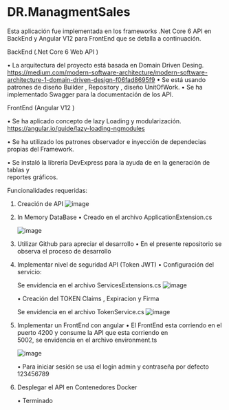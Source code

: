 # DR.ManagmentSales

Esta aplicación fue implementada en los frameworks .Net Core 6 API en BackEnd y Angular V12 para FrontEnd que se detalla a continuación.

BackEnd (.Net Core 6 Web API )

•	La arquitectura del proyecto está basada en Domain Driven Desing.
  https://medium.com/modern-software-architecture/modern-software-architecture-1-domain-driven-design-f06fad8695f9
•	Se está usando patrones de diseño Builder , Repository ,  diseño UnitOfWork.
•	Se ha implementado Swagger para la documentación de los API.

FrontEnd (Angular V12 )

•	Se ha aplicado concepto de lazy Loading y modularización.
  https://angular.io/guide/lazy-loading-ngmodules
  
•	Se ha utilizado los patrones observador  e inyección de dependecias propias del 
  Framework.

•	Se instaló la librería DevExpress para la ayuda de en la generación de tablas y  
  reportes gráficos.


Funcionalidades requeridas:
1.  Creación de API
      ![image](https://user-images.githubusercontent.com/66335401/222520771-61c7e46a-b938-4e42-a97c-532bbdb5bbf8.png)

2. In Memory DataBase
   •  Creado en el archivo ApplicationExtension.cs

      ![image](https://user-images.githubusercontent.com/66335401/222520920-68535502-89dd-4603-92e7-5aea246400ed.png)

3. Utilizar Github para apreciar el desarrollo
    •  En el presente repositorio se observa el proceso de desarrollo

4. Implementar nivel de seguridad API (Token JWT)
   •  Configuración del servicio:

     Se envidencia en el archivo  ServicesExtensions.cs
     ![image](https://user-images.githubusercontent.com/66335401/222521237-83a158a7-f9a7-4d89-a450-b64a8b3d3122.png)
    
   •  Creación del TOKEN Claims , Expiracion y Firma
  
     Se envidencia en el archivo TokenService.cs
     ![image](https://user-images.githubusercontent.com/66335401/222521574-e23e1274-48a0-4f1e-a433-6b414e3773db.png)

5. Implementar un FrontEnd con angular
   •  El FrontEnd esta corriendo en el puerto 4200 y consume la API que esta corriendo en   
      5002, se envidencia en el archivo environment.ts
    
      ![image](https://user-images.githubusercontent.com/66335401/222522529-3ada8e7f-c5b9-47e2-9e9d-8039839d65a9.png)

   •  Para iniciar sesión se usa el login admin y contraseña por defecto 123456789

6. Desplegar el API en Contenedores Docker

   •  Terminado


